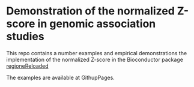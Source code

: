 # Demonstration of the normalized Z-score in genomic association studies

This repo contains a number examples and empirical demonstrations the implementation of the normalized Z-score in the
Bioconductor package [regioneReloaded](http://bioconductor.org/packages/regioneReloaded) 

The examples are available at GithupPages.